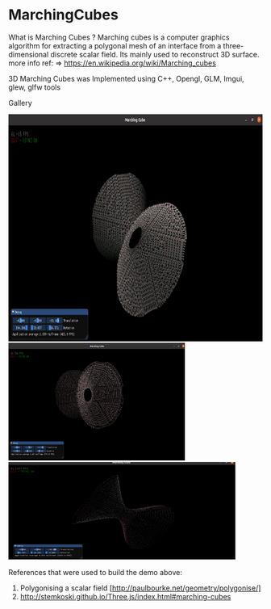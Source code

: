 # MarchingCubes

What is Marching Cubes ?
Marching cubes is a computer graphics algorithm for extracting a polygonal mesh of an interface from a three-dimensional discrete scalar field. 
Its mainly used to reconstruct 3D surface. 
more info ref: => https://en.wikipedia.org/wiki/Marching_cubes  

3D Marching Cubes was  Implemented using C++, Opengl, GLM, Imgui, glew, glfw tools

Gallery 
<p>
  <img src="https://github.com/CY5/MarchingCubes/blob/master/images/Marching_Cubes/Main_view.png" width="800" height="450" title="ISO SURFACE">
  <img src="https://github.com/CY5/MarchingCubes/blob/master/images/Marching_Cubes/Debug_View_Lines.png" width="350" height="233.33" alt="accessibility text">
  <img src="https://github.com/CY5/MarchingCubes/blob/master/images/Marching_Cubes/Debug_View_Points.png" width="450" height="192.86" alt="accessibility text">
</p>




References that were used to build the demo above: 

1. Polygonising a scalar field [http://paulbourke.net/geometry/polygonise/]
2. http://stemkoski.github.io/Three.js/index.html#marching-cubes

